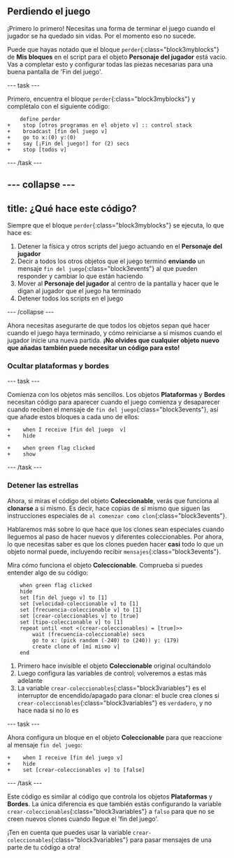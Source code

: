 ## Perdiendo el juego

¡Primero lo primero! Necesitas una forma de terminar el juego cuando el jugador se ha quedado sin vidas. Por el momento eso no sucede.

Puede que hayas notado que el bloque `perder`{:class="block3myblocks"} de **Mis bloques** en el script para el objeto **Personaje del jugador** está vacío. Vas a completar esto y configurar todas las piezas necesarias para una buena pantalla de 'Fin del juego'.

--- task ---

Primero, encuentra el bloque `perder`{:class="block3myblocks"} y complétalo con el siguiente código:

```blocks3
    define perder
+    stop [otros programas en el objeto v] :: control stack
+    broadcast [fin del juego v]
+    go to x:(0) y:(0)
+    say [¡Fin del juego!] for (2) secs
+    stop [todos v]
```

--- /task ---

--- collapse ---
---
title: ¿Qué hace este código?
---

Siempre que el bloque `perder`{:class="block3myblocks"} se ejecuta, lo que hace es:

1. Detener la física y otros scripts del juego actuando en el **Personaje del jugador**
2. Decir a todos los otros objetos que el juego terminó **enviando** un mensaje `fin del juego`{:class="block3events"} al que pueden responder y cambiar lo que están haciendo
3. Mover al **Personaje del jugador** al centro de la pantalla y hacer que le digan al jugador que el juego ha terminado
4. Detener todos los scripts en el juego

--- /collapse ---

Ahora necesitas asegurarte de que todos los objetos sepan qué hacer cuando el juego haya terminado, y cómo reiniciarse a sí mismos cuando el jugador inicie una nueva partida. **¡No olvides que cualquier objeto nuevo que añadas también puede necesitar un código para esto!**

### Ocultar plataformas y bordes

--- task ---

Comienza con los objetos más sencillos. Los objetos **Plataformas** y **Bordes** necesitan código para aparecer cuando el juego comienza y desaparecer cuando reciben el mensaje de `fin del juego`{:class="block3events"}, así que añade estos bloques a cada uno de ellos:

```blocks3
+    when I receive [fin del juego  v]
+    hide
```

```blocks3
+    when green flag clicked
+    show
```

--- /task ---

### Detener las estrellas

Ahora, si miras el código del objeto **Coleccionable**, verás que funciona al **clonarse** a si mismo. Es decir, hace copias de sí mismo que siguen las instrucciones especiales de `al comenzar como clon`{:class="block3events"}.

Hablaremos más sobre lo que hace que los clones sean especiales cuando lleguemos al paso de hacer nuevos y diferentes coleccionables. Por ahora, lo que necesitas saber es que los clones pueden hacer **casi** todo lo que un objeto normal puede, incluyendo recibir `mensajes`{:class="block3events"}.

Mira cómo funciona el objeto **Coleccionable**. Comprueba si puedes entender algo de su código:

```blocks3
    when green flag clicked
    hide
    set [fin del juego v] to [1]
    set [velocidad-coleccionable v] to [1]
    set [frecuencia-coleccionable v] to [1]
    set [crear-coleccionables v] to [true]
    set [tipo-coleccionable v] to [1]
    repeat until <not <(crear-coleccionables) = [true]>>
        wait (frecuencia-coleccionable) secs
        go to x: (pick random (-240) to (240)) y: (179)
        create clone of [mí mismo v]
    end
```

1. Primero hace invisible el objeto **Coleccionable** original ocultándolo
2. Luego configura las variables de control; volveremos a estas más adelante
3. La variable `crear-coleccionables`{:class="block3variables"} es el interruptor de encendido/apagado para clonar: el bucle crea clones si `crear-coleccionables`{:class="block3variables"} es `verdadero`, y no hace nada si no lo es

--- task ---

Ahora configura un bloque en el objeto **Coleccionable** para que reaccione al mensaje `fin del juego`:

```blocks3
+    when I receive [fin del juego v]
+    hide
+    set [crear-coleccionables v] to [false]
```

--- /task ---

Este código es similar al código que controla los objetos **Plataformas** y **Bordes**. La única diferencia es que también estás configurando la variable `crear-coleccionables`{:class="block3variables"} a `falso` para que no se creen nuevos clones cuando llegue el 'fin del juego'.

¡Ten en cuenta que puedes usar la variable `crear-coleccionables`{:class="block3variables"} para pasar mensajes de una parte de tu código a otra!